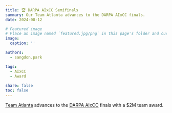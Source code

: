```yaml
---
title: 🏆 DARPA AIxCC Semifinals
summary: Our Team Atlanta advances to the DARPA AIxCC finals.
date: 2024-08-12

# Featured image
# Place an image named `featured.jpg/png` in this page's folder and customize its options here.
image:
  caption: ''

authors:
  - sangdon.park

tags:
  - AIxCC
  - Award
  
share: false
toc: false
---
```


[Team Atlanta](https://team-atlanta.github.io/) advances to the [DARPA AIxCC](https://aicyberchallenge.com/) finals with a $2M team award. 

